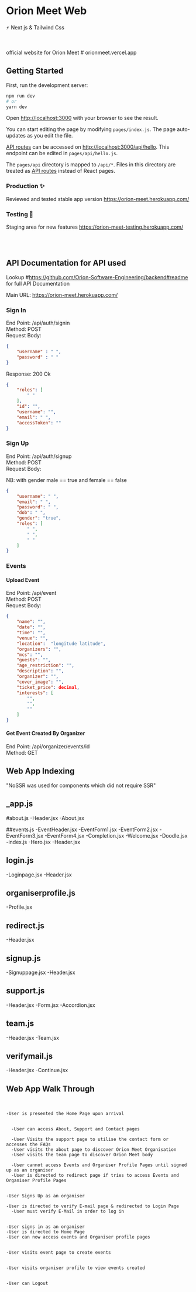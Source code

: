 # Orion Meet Web

⚡   Next js & Tailwind Css

<br>

official website for Orion Meet # orionmeet.vercel.app

## Getting Started

First, run the development server:

```bash
npm run dev
# or
yarn dev
```

Open [http://localhost:3000](http://localhost:3000) with your browser to see the result.


You can start editing the page by modifying `pages/index.js`. The page auto-updates as you edit the file.

[API routes](https://nextjs.org/docs/api-routes/introduction) can be accessed on [http://localhost:3000/api/hello](http://localhost:3000/api/hello). This endpoint can be edited in `pages/api/hello.js`.

The `pages/api` directory is mapped to `/api/*`. Files in this directory are treated as [API routes](https://nextjs.org/docs/api-routes/introduction) instead of React pages.


### Production ✨

Reviewed and tested stable app version
https://orion-meet.herokuapp.com/

### Testing 💫

Staging area for new features
https://orion-meet-testing.herokuapp.com/

<br><br>

## API Documentation for API used

Lookup #https://github.com/Orion-Software-Engineering/backend#readme for full API Documentation

Main URL: https://orion-meet.herokuapp.com/

### Sign In

End Point: /api/auth/signin <br>
Method: POST <br>
Request Body:<br>

```json 
{
    "username" : " ",
    "password" : " "
}
```

Response: 200 Ok <br>

```json
{
    "roles": [
        " "
    ],
    "id": "",
    "username": "",
    "email": " ",
    "accessToken": ""
}
```

### Sign Up

End Point: /api/auth/signup <br>
Method: POST <br>
Request Body: <br>

NB: with gender male == true and female == false

```json
{
    "username": " ",
    "email": " ",
    "password": " ",
    "dob": " ",
    "gender": "true",
    "roles": [
        " ",
        " ",
        " "
    ]
}
```

### Events

#### Upload Event

End Point: /api/event <br>
Method: POST <br>
Request Body: <br>

```json
{
    "name": "",
    "date": "",
    "time": "",
    "venue": "",
    "location":  "longitude latitude",
    "organizers": "",
    "mcs": "",
    "guests": "",
    "age_restriction": "",
    "description": "",
    "organizer": "",
    "cover_image": "",
    "ticket_price": decimal,
    "interests": [
        "",
        "",
        ""
    ]
}
```

#### Get Event Created By Organizer

End Point: /api/organizer/events/id <br>
Method: GET <br>


## Web App Indexing

"NoSSR was used for components which did not require SSR"

## _app.js

#about.js
  -Header.jsx
  -About.jsx
  
 ##events.js
  -EventHeader.jsx
  -EventForm1.jsx
  -EventForm2.jsx
  -EventForm3.jsx
  -EventForm4.jsx
  -Completion.jsx
  -Welcome.jsx
  -Doodle.jsx
  -index.js
  -Hero.jsx
  -Header.jsx
  
  
 ## login.js
  -Loginpage.jsx
  -Header.jsx
  
 ## organiserprofile.js
  -Profile.jsx
    
 ## redirect.js
  -Header.jsx
    
 ## signup.js
   -Signuppage.jsx
   -Header.jsx
   
 ## support.js
   -Header.jsx
   -Form.jsx
   -Accordion.jsx
   
 ## team.js
   -Header.jsx
   -Team.jsx 
  
 ## verifymail.js
   -Header.jsx
   -Continue.jsx
   
   
 ## Web App Walk Through
   
   <br>
   
    -User is presented the Home Page upon arrival
     
     
      -User can access About, Support and Contact pages
     
      -User Visits the support page to utilise the contact form or accesses the FAQs 
      -User visits the about page to discover Orion Meet Organisation 
      -User visits the team page to discover Orion Meet body 
      
      -User cannot access Events and Organiser Profile Pages until signed up as an organiser
      -User is directed to redirect page if tries to access Events and Organiser Profile Pages
      
   
    -User Signs Up as an organiser 
  
    -User is directed to verify E-mail page & redirected to Login Page 
      -User must verify E-Mail in order to log in
   
   
    -User signs in as an organiser 
    -User is directed to Home Page 
    -User can now access events and Organiser profile pages
   
   
    -User visits event page to create events 
   
   
    -User visits organiser profile to view events created 


    -User can Logout 
